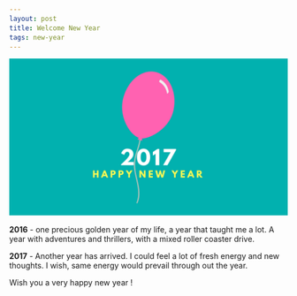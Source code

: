 ```yaml
---
layout: post
title: Welcome New Year
tags: new-year
---
```


!["2017"](public/image/2017.jpg "2017")

**2016** - one precious golden year of my life, a year that taught me a lot. A year with  adventures and thrillers, with a mixed roller coaster drive.

**2017** - Another year has arrived. I could feel a lot of fresh energy and new thoughts. I wish, same energy would prevail through out the year.

Wish you a very happy new year !


